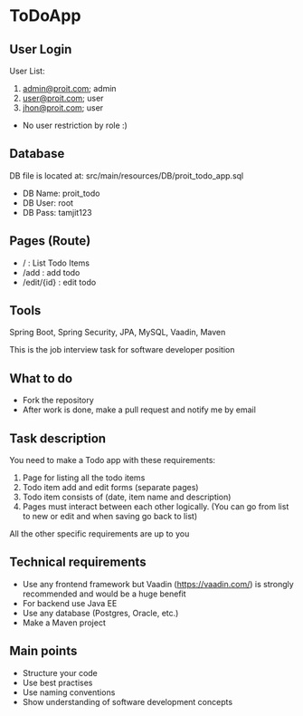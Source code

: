 # ToDoApp


## User Login
User List: 
1. admin@proit.com; admin
2. user@proit.com; user
3. jhon@proit.com; user

* No user restriction by role :)

## Database
DB file is located at: src/main/resources/DB/proit_todo_app.sql
* DB Name: proit_todo
* DB User: root
* DB Pass: tamjit123

## Pages (Route)
* / : List Todo Items
* /add : add todo
* /edit/{id} : edit todo

## Tools
Spring Boot, Spring Security, JPA, MySQL, Vaadin, Maven



This is the job interview task for software developer position

## What to do
* Fork the repository
* After work is done, make a pull request and notify me by email

## Task description
You need to make a Todo app with these requirements:
1. Page for listing all the todo items
2. Todo item add and edit forms (separate pages)
3. Todo item consists of (date, item name and description)
4. Pages must interact between each other logically. (You can go from list to new or edit and when saving go back to list)

All the other specific requirements are up to you

## Technical requirements
* Use any frontend framework but Vaadin (https://vaadin.com/) is strongly recommended and would be a huge benefit
* For backend use Java EE
* Use any database (Postgres, Oracle, etc.)
* Make a Maven project

## Main points
* Structure your code
* Use best practises
* Use naming conventions
* Show understanding of software development concepts
